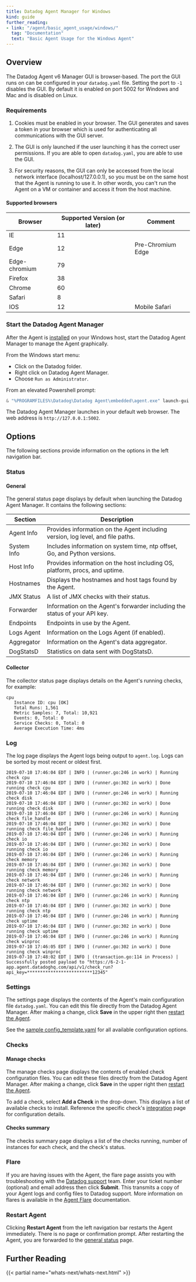 ```yaml
---
title: Datadog Agent Manager for Windows
kind: guide
further_reading:
- link: "/agent/basic_agent_usage/windows/"
  tag: "Documentation"
  text: "Basic Agent Usage for the Windows Agent"
---
```


## Overview

The Datadog Agent v6 Manager GUI is browser-based. The port the GUI runs on can be configured in your `datadog.yaml` file. Setting the port to `-1` disables the GUI. By default it is enabled on port 5002 for Windows and Mac and is disabled on Linux.

### Requirements

1. Cookies must be enabled in your browser. The GUI generates and saves a token in your browser which is used for authenticating all communications with the GUI server.

2. The GUI is only launched if the user launching it has the correct user permissions. If you are able to open `datadog.yaml`, you are able to use the GUI.

3. For security reasons, the GUI can only be accessed from the local network interface (localhost/127.0.0.1), so you must be on the same host that the Agent is running to use it. In other words, you can't run the Agent on a VM or container and access it from the host machine.

#### Supported browsers

| Browser       | Supported Version (or later) | Comment                 |
|---------------|------------------------------|-------------------------|
| IE            | 11                           |                         |
| Edge          | 12                           |  Pre-Chromium Edge |
| Edge-chromium | 79                           |                         |
| Firefox       | 38                           |                         |
| Chrome        | 60                           |                         |
| Safari        | 8                            |                         |
| IOS           | 12                           |  Mobile Safari          |
 
### Start the Datadog Agent Manager

After the Agent is [installed][1] on your Windows host, start the Datadog Agent Manager to manage the Agent graphically.

From the Windows start menu:

* Click on the Datadog folder.
* Right click on Datadog Agent Manager.
* Choose `Run as Administrator`.

From an elevated Powershell prompt:

```powershell
& "%PROGRAMFILES%\Datadog\Datadog Agent\embedded\agent.exe" launch-gui
```

The Datadog Agent Manager launches in your default web browser. The web address is `http://127.0.0.1:5002`.

## Options

The following sections provide information on the options in the left navigation bar.

### Status

#### General

The general status page displays by default when launching the Datadog Agent Manager. It contains the following sections:

| Section     | Description                                                                     |
|-------------|---------------------------------------------------------------------------------|
| Agent Info  | Provides information on the Agent including version, log level, and file paths. |
| System Info | Includes information on system time, ntp offset, Go, and Python versions.       |
| Host Info   | Provides information on the host including OS, platform, procs, and uptime.     |
| Hostnames   | Displays the hostnames and host tags found by the Agent.                        |
| JMX Status  | A list of JMX checks with their status.                                         |
| Forwarder   | Information on the Agent's forwarder including the status of your API key.      |
| Endpoints   | Endpoints in use by the Agent.                                                  |
| Logs Agent  | Information on the Logs Agent (if enabled).                                     |
| Aggregator  | Information on the Agent's data aggregator.                                     |
| DogStatsD   | Statistics on data sent with DogStatsD.                                         |

#### Collector

The collector status page displays details on the Agent's running checks, for example:

```text
cpu
   Instance ID: cpu [OK]
   Total Runs: 1,561
   Metric Samples: 7, Total: 10,921
   Events: 0, Total: 0
   Service Checks: 0, Total: 0
   Average Execution Time: 4ms
```

### Log

The log page displays the Agent logs being output to `agent.log`. Logs can be sorted by most recent or oldest first.

```text
2019-07-10 17:46:04 EDT | INFO | (runner.go:246 in work) | Running check cpu
2019-07-10 17:46:04 EDT | INFO | (runner.go:302 in work) | Done running check cpu
2019-07-10 17:46:04 EDT | INFO | (runner.go:246 in work) | Running check disk
2019-07-10 17:46:04 EDT | INFO | (runner.go:302 in work) | Done running check disk
2019-07-10 17:46:04 EDT | INFO | (runner.go:246 in work) | Running check file_handle
2019-07-10 17:46:04 EDT | INFO | (runner.go:302 in work) | Done running check file_handle
2019-07-10 17:46:04 EDT | INFO | (runner.go:246 in work) | Running check io
2019-07-10 17:46:04 EDT | INFO | (runner.go:302 in work) | Done running check io
2019-07-10 17:46:04 EDT | INFO | (runner.go:246 in work) | Running check memory
2019-07-10 17:46:04 EDT | INFO | (runner.go:302 in work) | Done running check memory
2019-07-10 17:46:04 EDT | INFO | (runner.go:246 in work) | Running check network
2019-07-10 17:46:04 EDT | INFO | (runner.go:302 in work) | Done running check network
2019-07-10 17:46:04 EDT | INFO | (runner.go:246 in work) | Running check ntp
2019-07-10 17:46:04 EDT | INFO | (runner.go:302 in work) | Done running check ntp
2019-07-10 17:46:04 EDT | INFO | (runner.go:246 in work) | Running check uptime
2019-07-10 17:46:04 EDT | INFO | (runner.go:302 in work) | Done running check uptime
2019-07-10 17:46:04 EDT | INFO | (runner.go:246 in work) | Running check winproc
2019-07-10 17:46:05 EDT | INFO | (runner.go:302 in work) | Done running check winproc
2019-07-10 17:48:02 EDT | INFO | (transaction.go:114 in Process) | Successfully posted payload to "https://6-2-1-app.agent.datadoghq.com/api/v1/check_run?api_key=*************************12345"
```

### Settings

The settings page displays the contents of the Agent's main configuration file `datadog.yaml`. You can edit this file directly from the Datadog Agent Manager. After making a change, click **Save** in the upper right then [restart the Agent](#restart-agent).

See the [sample config_template.yaml][2] for all available configuration options.

### Checks

#### Manage checks

The manage checks page displays the contents of enabled check configuration files. You can edit these files directly from the Datadog Agent Manager. After making a change, click **Save** in the upper right then [restart the Agent](#restart-agent).

To add a check, select **Add a Check** in the drop-down. This displays a list of available checks to install. Reference the specific check's [integration][3] page for configuration details.

#### Checks summary

The checks summary page displays a list of the checks running, number of instances for each check, and the check's status.

### Flare

If you are having issues with the Agent, the flare page assists you with troubleshooting with the [Datadog support][4] team. Enter your ticket number (optional) and email address then click **Submit**. This transmits a copy of your Agent logs and config files to Datadog support. More information on flares is available in the [Agent Flare][5] documentation.

### Restart Agent

Clicking **Restart Agent** from the left navigation bar restarts the Agent immediately. There is no page or confirmation prompt. After restarting the Agent, you are forwarded to the [general status](#general) page.

## Further Reading

{{< partial name="whats-next/whats-next.html" >}}

[1]: /agent/basic_agent_usage/windows/#installation
[2]: https://github.com/DataDog/datadog-agent/blob/master/pkg/config/config_template.yaml
[3]: /integrations/
[4]: /help/
[5]: /agent/troubleshooting/send_a_flare/
